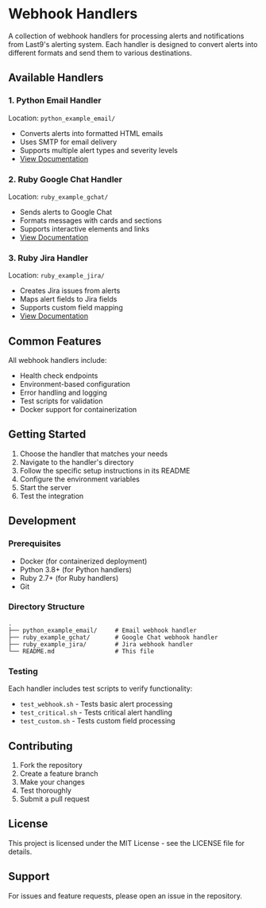 # Webhook Handlers

A collection of webhook handlers for processing alerts and notifications from Last9's alerting system. Each handler is designed to convert alerts into different formats and send them to various destinations.

## Available Handlers

### 1. Python Email Handler
Location: `python_example_email/`
- Converts alerts into formatted HTML emails
- Uses SMTP for email delivery
- Supports multiple alert types and severity levels
- [View Documentation](python_example_email/README.md)

### 2. Ruby Google Chat Handler
Location: `ruby_example_gchat/`
- Sends alerts to Google Chat
- Formats messages with cards and sections
- Supports interactive elements and links
- [View Documentation](ruby_example_gchat/README.md)

### 3. Ruby Jira Handler
Location: `ruby_example_jira/`
- Creates Jira issues from alerts
- Maps alert fields to Jira fields
- Supports custom field mapping
- [View Documentation](ruby_example_jira/README.md)

## Common Features

All webhook handlers include:
- Health check endpoints
- Environment-based configuration
- Error handling and logging
- Test scripts for validation
- Docker support for containerization

## Getting Started

1. Choose the handler that matches your needs
2. Navigate to the handler's directory
3. Follow the specific setup instructions in its README
4. Configure the environment variables
5. Start the server
6. Test the integration

## Development

### Prerequisites
- Docker (for containerized deployment)
- Python 3.8+ (for Python handlers)
- Ruby 2.7+ (for Ruby handlers)
- Git

### Directory Structure
```
.
├── python_example_email/     # Email webhook handler
├── ruby_example_gchat/       # Google Chat webhook handler
├── ruby_example_jira/        # Jira webhook handler
└── README.md                 # This file
```

### Testing
Each handler includes test scripts to verify functionality:
- `test_webhook.sh` - Tests basic alert processing
- `test_critical.sh` - Tests critical alert handling
- `test_custom.sh` - Tests custom field processing

## Contributing

1. Fork the repository
2. Create a feature branch
3. Make your changes
4. Test thoroughly
5. Submit a pull request

## License

This project is licensed under the MIT License - see the LICENSE file for details.

## Support

For issues and feature requests, please open an issue in the repository.
